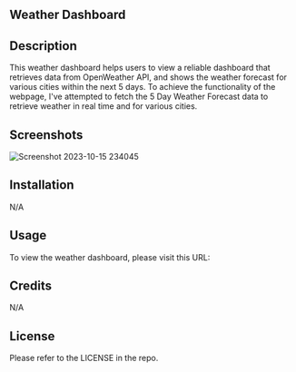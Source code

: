 ## Weather Dashboard

## Description
This weather dashboard helps users to view a reliable dashboard that retrieves data from OpenWeather API, and shows the weather forecast for various cities within the next 5 days. To achieve the functionality of the webpage, I've attempted to fetch the 5 Day Weather Forecast data to retrieve weather in real time and for various cities. 
## Screenshots
![Screenshot 2023-10-15 234045](https://github.com/itsbbea/weather-dashboard/assets/137044035/59638295-adc3-4d8a-a3d0-1846c1c4f927)

## Installation
N/A

## Usage
To view the weather dashboard, please visit this URL:
## Credits
N/A

## License
Please refer to the LICENSE in the repo.
